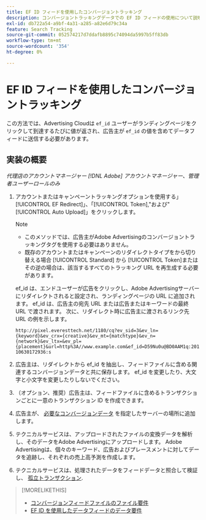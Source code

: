 ```yaml
---
title: EF ID フィードを使用したコンバージョントラッキング
description: コンバージョントラッキングデータでの EF ID フィードの使用について説明します。
exl-id: db722a54-a9bf-4a31-a285-a82e6d79c34a
feature: Search Tracking
source-git-commit: 052574217d7ddafb8895c74094da5997b5ff83db
workflow-type: tm+mt
source-wordcount: '354'
ht-degree: 0%

---
```


# EF ID フィードを使用したコンバージョントラッキング

この方法では、Advertising Cloudは `ef_id` ユーザーがランディングページをクリックして到達するたびに値が返され、広告主が `ef_id` の値を含めてデータフィードに送信する必要があります。

## 実装の概要

*代理店のアカウントマネージャー [!DNL Adobe] アカウントマネージャー、管理者ユーザーロールのみ*

1. アカウントまたはキャンペーントラッキングオプションを使用する」[!UICONTROL EF Redirect]」、「[!UICONTROL Token],&quot;および&quot;[!UICONTROL Auto Upload]」をクリックします。

   >[!NOTE]
   >* このメソッドでは、広告主がAdobe Advertisingのコンバージョントラッキングタグを使用する必要はありません。
   >* 既存のアカウントまたはキャンペーンのリダイレクトタイプをから切り替える場合 [!UICONTROL Standard] から [!UICONTROL Token]またはその逆の場合は、該当するすべてのトラッキング URL を再生成する必要があります。

   ef_id は、エンドユーザーが広告をクリックし、Adobe Advertisingサーバーにリダイレクトされると設定され、ランディングページの URL に追加されます。 ef_id は、広告主の宛先 URL または広告またはキーワードの最終 URL で渡されます。 次に、リダイレクト時に広告主に渡されるリンク先 URL の例を示します。

   `http://pixel.everesttech.net/1180/cq?ev_sid=3&ev_ln={keyword}&ev_crx={creative}&ev_mt={matchtype}&ev_n={network}&ev_ltx=&ev_pl={placement}&url=http%3A//www.example.com&ef_id=D59Nu0u@BD0AAM1q:20110630172936:s`

1. 広告主は、リダイレクトから ef_id を抽出し、フィードファイルに含める関連するコンバージョンデータと共に保存します。 ef_id を変更したり、大文字と小文字を変更したりしないでください。

1. （オプション、推奨）広告主は、フィードファイルに含めるトランザクションごとに一意のトランザクション ID を作成できます。

1. 広告主が、 [必要なコンバージョンデータ](/help/search-social-commerce/tracking/feed-ef-id-data-requirements.md) を指定したサーバーの場所に追加します。

1. テクニカルサービスは、アップロードされたファイルの変換データを解析し、そのデータをAdobe Advertisingにアップロードします。 Adobe Advertisingは、個々のキーワード、広告およびプレースメントに対してデータを追跡し、それぞれの売上高予測を作成します。

1. テクニカルサービスは、処理されたデータをフィードデータと照合して検証し、 [孤立トランザクション](/help/search-social-commerce/glossary.md#o-p).

>[!MORELIKETHIS]
>
>* [コンバージョンフィードファイルのファイル要件](feed-file-requirements.md)
>* [EF ID を使用したデータフィードのデータ要件](/help/search-social-commerce/tracking/feed-ef-id-data-requirements.md)
